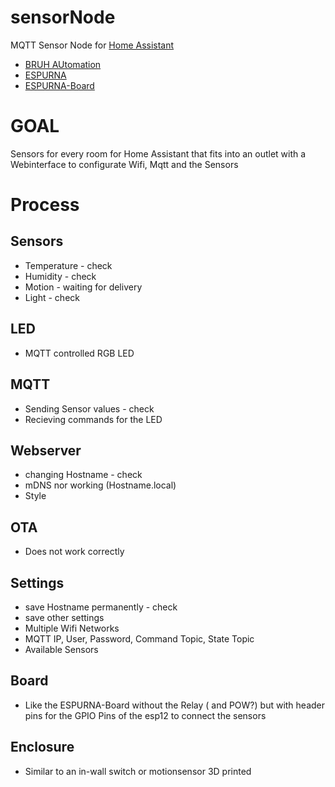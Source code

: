 # sensorNode

MQTT Sensor Node for [Home Assistant](https://home-assistant.io/)

* [BRUH AUtomation](https://www.youtube.com/watch?v=jpjfVc-9IrQ)
* [ESPURNA](https://bitbucket.org/xoseperez/espurna/src/e6e9f9d6d4bd?at=master)
* [ESPURNA-Board](https://github.com/xoseperez/espurna-board)

# GOAL

Sensors for every room for Home Assistant that fits into an outlet with a Webinterface to configurate Wifi, Mqtt and the Sensors

# Process

## Sensors

* Temperature - check
* Humidity - check
* Motion - waiting for delivery
* Light - check

## LED

* MQTT controlled RGB LED

## MQTT 

* Sending Sensor values - check
* Recieving commands for the LED

## Webserver

* changing Hostname - check 
* mDNS nor working (Hostname.local)
* Style

## OTA

* Does not work correctly

## Settings

* save Hostname permanently - check
* save other settings
* Multiple Wifi Networks
* MQTT IP, User, Password, Command Topic, State Topic
* Available Sensors

## Board

* Like the ESPURNA-Board without the Relay ( and POW?) but with header pins for the GPIO Pins of the esp12 to connect the sensors

## Enclosure

* Similar to an in-wall switch or motionsensor 3D printed
